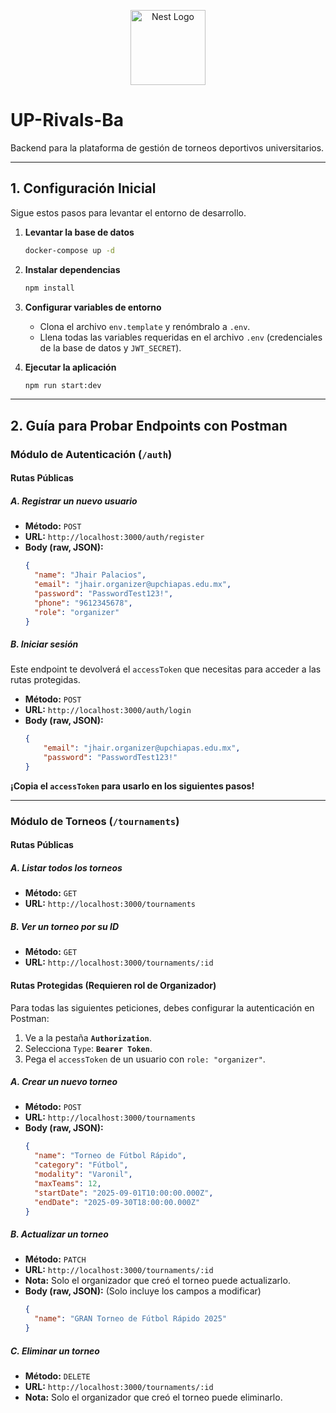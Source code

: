 <p align="center">
  <a href="http://nestjs.com/" target="blank"><img src="https://nestjs.com/img/logo-small.svg" width="120" alt="Nest Logo" /></a>
</p>

# UP-Rivals-Ba

Backend para la plataforma de gestión de torneos deportivos universitarios.

---

## 1. Configuración Inicial

Sigue estos pasos para levantar el entorno de desarrollo.

1.  **Levantar la base de datos**
    ```bash
    docker-compose up -d
    ```

2.  **Instalar dependencias**
    ```bash
    npm install
    ```

3.  **Configurar variables de entorno**
    * Clona el archivo `env.template` y renómbralo a `.env`.
    * Llena todas las variables requeridas en el archivo `.env` (credenciales de la base de datos y `JWT_SECRET`).

4.  **Ejecutar la aplicación**
    ```bash
    npm run start:dev
    ```
---

## 2. Guía para Probar Endpoints con Postman

### Módulo de Autenticación (`/auth`)

#### Rutas Públicas

##### A. Registrar un nuevo usuario
* **Método:** `POST`
* **URL:** `http://localhost:3000/auth/register`
* **Body (raw, JSON):**
    ```json
    {
      "name": "Jhair Palacios",
      "email": "jhair.organizer@upchiapas.edu.mx",
      "password": "PasswordTest123!",
      "phone": "9612345678",
      "role": "organizer"
    }
    ```

##### B. Iniciar sesión
Este endpoint te devolverá el `accessToken` que necesitas para acceder a las rutas protegidas.
* **Método:** `POST`
* **URL:** `http://localhost:3000/auth/login`
* **Body (raw, JSON):**
    ```json
    {
        "email": "jhair.organizer@upchiapas.edu.mx",
        "password": "PasswordTest123!"
    }
    ```

**¡Copia el `accessToken` para usarlo en los siguientes pasos!**

---

### Módulo de Torneos (`/tournaments`)

#### Rutas Públicas

##### A. Listar todos los torneos
* **Método:** `GET`
* **URL:** `http://localhost:3000/tournaments`

##### B. Ver un torneo por su ID
* **Método:** `GET`
* **URL:** `http://localhost:3000/tournaments/:id`

#### Rutas Protegidas (Requieren rol de Organizador)

Para todas las siguientes peticiones, debes configurar la autenticación en Postman:
1.  Ve a la pestaña **`Authorization`**.
2.  Selecciona `Type`: **`Bearer Token`**.
3.  Pega el `accessToken` de un usuario con `role: "organizer"`.

##### A. Crear un nuevo torneo
* **Método:** `POST`
* **URL:** `http://localhost:3000/tournaments`
* **Body (raw, JSON):**
    ```json
    {
      "name": "Torneo de Fútbol Rápido",
      "category": "Fútbol",
      "modality": "Varonil",
      "maxTeams": 12,
      "startDate": "2025-09-01T10:00:00.000Z",
      "endDate": "2025-09-30T18:00:00.000Z"
    }
    ```

##### B. Actualizar un torneo
* **Método:** `PATCH`
* **URL:** `http://localhost:3000/tournaments/:id`
* **Nota:** Solo el organizador que creó el torneo puede actualizarlo.
* **Body (raw, JSON):** (Solo incluye los campos a modificar)
    ```json
    {
      "name": "GRAN Torneo de Fútbol Rápido 2025"
    }
    ```

##### C. Eliminar un torneo
* **Método:** `DELETE`
* **URL:** `http://localhost:3000/tournaments/:id`
* **Nota:** Solo el organizador que creó el torneo puede eliminarlo.

